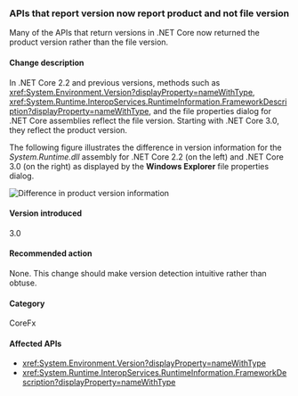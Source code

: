 ### APIs that report version now report product and not file version

Many of the APIs that return versions in .NET Core now returned the product version rather than the file version.

#### Change description

In .NET Core 2.2 and previous versions, methods such as <xref:System.Environment.Version?displayProperty=nameWithType>, <xref:System.Runtime.InteropServices.RuntimeInformation.FrameworkDescription?displayProperty=nameWithType>, and the file properties dialog for .NET Core assemblies reflect the file version. Starting with .NET Core 3.0, they reflect the product version.

The following figure illustrates the difference in version information for the *System.Runtime.dll* assembly for .NET Core 2.2 (on the left) and .NET Core 3.0 (on the right) as displayed by the **Windows Explorer** file properties dialog.

![Difference in product version information](~/docs/images/core-changes/corefx/version-information-changes/file-details.png)

#### Version introduced

3.0

#### Recommended action

None. This change should make version detection intuitive rather than obtuse.

#### Category

CoreFx

#### Affected APIs

- <xref:System.Environment.Version?displayProperty=nameWithType>
- <xref:System.Runtime.InteropServices.RuntimeInformation.FrameworkDescription?displayProperty=nameWithType>

<!--

### Affected APIs

- `P:System.Environment.Version`
- `P:System.Runtime.InteropServices.RuntimeInformation.FrameworkDescription`

-->
